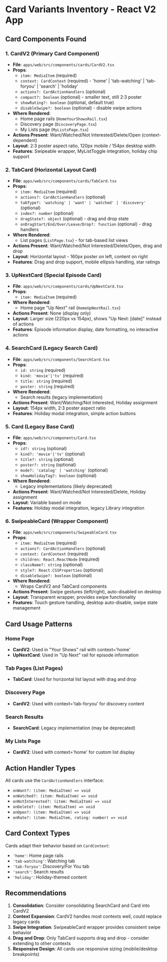 # Card Variants Inventory - React V2 App

## Card Components Found

### 1. CardV2 (Primary Card Component)
- **File**: `apps/web/src/components/cards/CardV2.tsx`
- **Props**: 
  - `item: MediaItem` (required)
  - `context: CardContext` (required) - 'home' | 'tab-watching' | 'tab-foryou' | 'search' | 'holiday'
  - `actions?: CardActionHandlers` (optional)
  - `compact?: boolean` (optional) - smaller text, still 2:3 poster
  - `showRating?: boolean` (optional, default true)
  - `disableSwipe?: boolean` (optional) - disable swipe actions
- **Where Rendered**:
  - Home page rails (`HomeYourShowsRail.tsx`)
  - Discovery page (`DiscoveryPage.tsx`)
  - My Lists page (`MyListsPage.tsx`)
- **Actions Present**: Want/Watched/Not Interested/Delete/Open (context-dependent)
- **Layout**: 2:3 poster aspect ratio, 120px mobile / 154px desktop width
- **Features**: Swipeable wrapper, MyListToggle integration, holiday chip support

### 2. TabCard (Horizontal Layout Card)
- **File**: `apps/web/src/components/cards/TabCard.tsx`
- **Props**:
  - `item: MediaItem` (required)
  - `actions?: CardActionHandlers` (optional)
  - `tabType?: 'watching' | 'want' | 'watched' | 'discovery'` (optional)
  - `index?: number` (optional)
  - `dragState?: object` (optional) - drag and drop state
  - `onDragStart/End/Over/Leave/Drop?: function` (optional) - drag handlers
- **Where Rendered**:
  - List pages (`ListPage.tsx`) - for tab-based list views
- **Actions Present**: Want/Watched/Not Interested/Delete/Open, drag and drop
- **Layout**: Horizontal layout - 160px poster on left, content on right
- **Features**: Drag and drop support, mobile ellipsis handling, star ratings

### 3. UpNextCard (Special Episode Card)
- **File**: `apps/web/src/components/cards/UpNextCard.tsx`
- **Props**:
  - `item: MediaItem` (required)
- **Where Rendered**:
  - Home page "Up Next" rail (`HomeUpNextRail.tsx`)
- **Actions Present**: None (display only)
- **Layout**: Larger size (220px vs 154px), shows "Up Next: [date]" instead of actions
- **Features**: Episode information display, date formatting, no interactive actions

### 4. SearchCard (Legacy Search Card)
- **File**: `apps/web/src/components/SearchCard.tsx`
- **Props**:
  - `id: string` (required)
  - `kind: 'movie'|'tv'` (required)
  - `title: string` (required)
  - `poster: string` (required)
- **Where Rendered**:
  - Search results (legacy implementation)
- **Actions Present**: Want/Watching/Not Interested, Holiday assignment
- **Layout**: 154px width, 2:3 poster aspect ratio
- **Features**: Holiday modal integration, simple action buttons

### 5. Card (Legacy Base Card)
- **File**: `apps/web/src/components/Card.tsx`
- **Props**:
  - `id?: string` (optional)
  - `kind?: 'movie'|'tv'` (optional)
  - `title?: string` (optional)
  - `poster?: string` (optional)
  - `mode?: 'catalog' | 'watching'` (optional)
  - `showHolidayTag?: boolean` (optional)
- **Where Rendered**:
  - Legacy implementations (likely deprecated)
- **Actions Present**: Want/Watched/Not Interested/Delete, Holiday assignment
- **Layout**: Variable based on mode
- **Features**: Holiday modal integration, legacy Library integration

### 6. SwipeableCard (Wrapper Component)
- **File**: `apps/web/src/components/SwipeableCard.tsx`
- **Props**:
  - `item: MediaItem` (required)
  - `actions?: CardActionHandlers` (optional)
  - `context: CardContext` (required)
  - `children: React.ReactNode` (required)
  - `className?: string` (optional)
  - `style?: React.CSSProperties` (optional)
  - `disableSwipe?: boolean` (optional)
- **Where Rendered**:
  - Wraps CardV2 and TabCard components
- **Actions Present**: Swipe gestures (left/right), auto-disabled on desktop
- **Layout**: Transparent wrapper, provides swipe functionality
- **Features**: Touch gesture handling, desktop auto-disable, swipe state management

## Card Usage Patterns

### Home Page
- **CardV2**: Used in "Your Shows" rail with context='home'
- **UpNextCard**: Used in "Up Next" rail for episode information

### Tab Pages (List Pages)
- **TabCard**: Used for horizontal list layout with drag and drop

### Discovery Page
- **CardV2**: Used with context='tab-foryou' for discovery content

### Search Results
- **SearchCard**: Legacy implementation (may be deprecated)

### My Lists Page
- **CardV2**: Used with context='home' for custom list display

## Action Handler Types

All cards use the `CardActionHandlers` interface:
- `onWant?: (item: MediaItem) => void`
- `onWatched?: (item: MediaItem) => void`
- `onNotInterested?: (item: MediaItem) => void`
- `onDelete?: (item: MediaItem) => void`
- `onOpen?: (item: MediaItem) => void`
- `onRate?: (item: MediaItem, rating: number) => void`

## Card Context Types

Cards adapt their behavior based on `CardContext`:
- `'home'`: Home page rails
- `'tab-watching'`: Watching tab
- `'tab-foryou'`: Discovery/For You tab
- `'search'`: Search results
- `'holiday'`: Holiday-themed content

## Recommendations

1. **Consolidation**: Consider consolidating SearchCard and Card into CardV2
2. **Context Expansion**: CardV2 handles most contexts well, could replace legacy cards
3. **Swipe Integration**: SwipeableCard wrapper provides consistent swipe behavior
4. **Drag and Drop**: Only TabCard supports drag and drop - consider extending to other contexts
5. **Responsive Design**: All cards use responsive sizing (mobile/desktop breakpoints)








